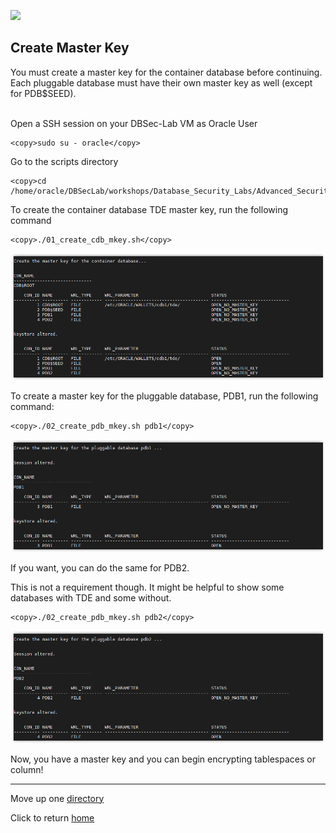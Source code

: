 ![](../../../../images/banner_ASO.PNG)

## Create Master Key

You must create a master key for the container database before continuing.<br>
Each pluggable database must have their own master key as well (except for PDB$SEED).<br><br>

Open a SSH session on your DBSec-Lab VM as Oracle User

````
<copy>sudo su - oracle</copy>
````

Go to the scripts directory

````
<copy>cd /home/oracle/DBSecLab/workshops/Database_Security_Labs/Advanced_Security/TDE/Create_Master_Key</copy>
````

To create the container database TDE master key, run the following command

````
<copy>./01_create_cdb_mkey.sh</copy>
````

   ![](../images/TDE_005.PNG)

To create a master key for the pluggable database, PDB1, run the following command:

````
<copy>./02_create_pdb_mkey.sh pdb1</copy>
````

   ![](../images/TDE_006.PNG)


If you want, you can do the same for PDB2.<br>

This is not a requirement though. It might be helpful to show some databases with TDE and some without.

````
<copy>./02_create_pdb_mkey.sh pdb2</copy>
````

   ![](../images/TDE_007.PNG)

Now, you have a master key and you can begin encrypting tablespaces or column!

---
Move up one [directory](../README.md)

Click to return [home](/README.md)
